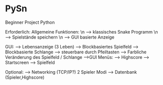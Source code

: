 # PySn
Beginner Project Python


Erforderlich:
  Allgemeine Funktionen: \n
--> klassisches Snake Programm \n
--> Spielstände speichern \n
--> GUI basierte Anzeige

  GUI:
--> Lebensanzeige (3 Leben)
--> Blockbasiertes Spielfeld
--> Blockbasierte Schlange
--> steuerbare durch Pfeiltasten
--> Farbliche Veränderung des Spielfeld / Schlange 
  -->GUI Menüs:
    --> Highscore
    --> Startscreen
    --> Spielfeld

Optional:
--> Networking (TCP/IP?) 2 Spieler Modi
--> Datenbank (Spieler,Highscore)
